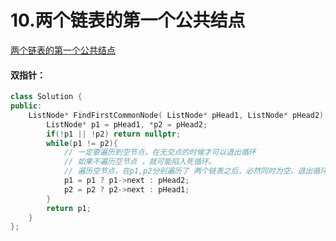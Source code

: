# 10.两个链表的第一个公共结点

[两个链表的第一个公共结点](https://www.nowcoder.com/practice/6ab1d9a29e88450685099d45c9e31e46?tpId=295&tags=&title=&difficulty=0&judgeStatus=0&rp=0&sourceUrl=%2Fexam%2Foj)



#### 双指针：

```c++
class Solution {
public:
    ListNode* FindFirstCommonNode( ListNode* pHead1, ListNode* pHead2) {
        ListNode* p1 = pHead1, *p2 = pHead2;
        if(!p1 || !p2) return nullptr;
        while(p1 != p2){  
            // 一定要遍历到空节点，在无交点的时候才可以退出循环
            // 如果不遍历空节点 ，就可能陷入死循环。
            // 遍历空节点，在p1,p2分别遍历了 两个链表之后，必然同时为空，退出循环
            p1 = p1 ? p1->next : pHead2;
            p2 = p2 ? p2->next : pHead1;    
        }
        return p1;
    }
};
```

